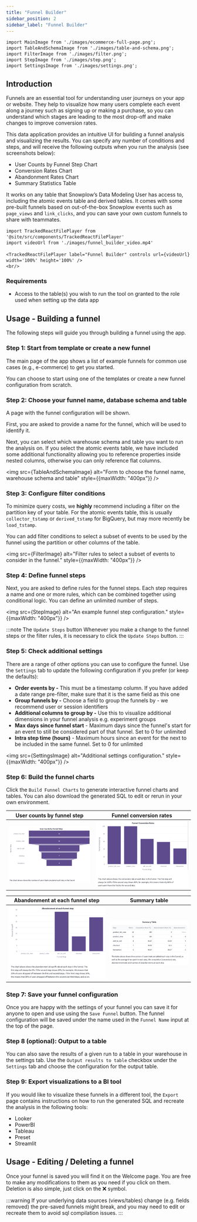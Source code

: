```yaml
---
title: "Funnel Builder"
sidebar_position: 2
sidebar_label: "Funnel Builder"
---
```


```mdx-code-block
import MainImage from './images/ecommerce-full-page.png';
import TableAndSchemaImage from './images/table-and-schema.png';
import FilterImage from './images/filter.png';
import StepImage from './images/step.png';
import SettingsImage from './images/settings.png';
```


## Introduction

Funnels are an essential tool for understanding user journeys on your app or website. They help to visualize how many users complete each event along a journey such as signing up or making a purchase, so you can understand which stages are leading to the most drop-off and make changes to improve conversion rates. 

This data application provides an intuitive UI for building a funnel analysis and visualizing the results. You can specify any number of conditions and steps, and will receive the following outputs when you run the analysis (see screenshots below): 

- User Counts by Funnel Step Chart
- Conversion Rates Chart
- Abandonment Rates Chart
- Summary Statistics Table

It works on any table that Snowplow’s Data Modeling User has access to, including the atomic events table and derived tables. It comes with some pre-built funnels based on out-of-the-box Snowplow events such as `page_views` and `link_clicks`, and you can save your own custom funnels to share with teammates.


```mdx-code-block
import TrackedReactFilePlayer from '@site/src/components/TrackedReactFilePlayer'
import videoUrl from './images/funnel_builder_video.mp4'

<TrackedReactFilePlayer label="Funnel Builder" controls url={videoUrl} width='100%' height='100%' />
<br/>
```
### Requirements

- Access to the table(s) you wish to run the tool on granted to the role used when setting up the data app

## Usage - Building a funnel

The following steps will guide you through building a funnel using the app.

### Step 1: Start from template or create a new funnel

The main page of the app shows a list of example funnels for common use cases (e.g., e-commerce) to get you started.

You can choose to start using one of the templates or create a new funnel configuration from scratch.

### Step 2: Choose your funnel name, database schema and table

A page with the funnel configuration will be shown.

First, you are asked to provide a name for the funnel, which will be used to identify it.

Next, you can select which warehouse schema and table you want to run the analysis on.
If you select the atomic events table, we have included some additional functionality allowing you to reference properties inside nested columns, otherwise you can only reference flat columns.

<img src={TableAndSchemaImage} alt="Form to choose the funnel name, warehouse schema and table" style={{maxWidth: "400px"}} />

### Step 3: Configure filter conditions

To minimize query costs, we **highly** recommend including a filter on the partition key of your table.
For the atomic events table, this is usually `collector_tstamp` or `derived_tstamp` for BigQuery, but may more recently be `load_tstamp`.

You can add filter conditions to select a subset of events to be used by the funnel using the partition or other columns of the table.

<img src={FilterImage} alt="Filter rules to select a subset of events to consider in the funnel." style={{maxWidth: "400px"}} />

### Step 4: Define funnel steps

Next, you are asked to define rules for the funnel steps.
Each step requires a name and one or more rules, which can be combined together using conditional logic. 
You can define an unlimited number of steps.

<img src={StepImage} alt="An example funnel step configuration." style={{maxWidth: "400px"}} />

:::note The `Update Steps` button
Whenever you make a change to the funnel steps or the filter rules, it is necessary to click the `Update Steps` button.
:::

### Step 5: Check additional settings

There are a range of other options you can use to configure the funnel.
Use the `Settings` tab to update the following configuration if you prefer (or keep the defaults):

- **Order events by -** This must be a timestamp column. If you have added a date range pre-filter, make sure that it is the same field as this one
- **Group funnels by -** Choose a field to group the funnels by - we recommend user or session identifiers
- **Additional columns to group by -** Use this to visualize additional dimensions in your funnel analysis e.g. experiment groups
- **Max days since funnel start** - Maximum days since the funnel's start for an event to still be considered part of that funnel. Set to 0 for unlimited
- **Intra step time (hours)** - Maximum hours since an event for the next to be included in the same funnel. Set to 0 for unlimited

<img src={SettingsImage} alt="Additional settings configuration." style={{maxWidth: "400px"}} />

### Step 6: Build the funnel charts

Click the `Build Funnel Charts` to generate interactive funnel charts and tables.
You can also download the generated SQL to edit or rerun in your own environment.

User counts by funnel step | Funnel conversion rates
---|---
![Chart showing user counts by funnel step.](images/output-user-counts.png) | ![Chart showing funnel conversion rates.](images/output-conversion-rates.png)

Abandonment at each funnel step | Summary table
---|---
![Chart showing abandonment at each funnel step.](images/output-abandonment.png) | ![Summary table with the funnel steps.](images/output-summary.png)

### Step 7: Save your funnel configuration

Once you are happy with the settings of your funnel you can save it for anyone to open and use using the `Save Funnel` button.
The funnel configuration will be saved under the name used in the `Funnel Name` input at the top of the page.

### Step 8 (optional): Output to a table

You can also save the results of a given run to a table in your warehouse in the settings tab.
Use the `Output results to table` checkbox under the `Settings` tab and choose the configuration for the output table.

### Step 9: Export visualizations to a BI tool

If you would like to visualize these funnels in a different tool, the `Export` page contains instructions on how to run the generated SQL and recreate the analysis in the following tools: 

- Looker
- PowerBI
- Tableau
- Preset
- Streamlit

## Usage - Editing / Deleting a funnel
Once your funnel is saved you will find it on the Welcome page. You are free to make any modifications to them as you need if you click on them. Deletion is also simple, just click on the ❌ symbol.

:::warning
If your underlying data sources (views/tables) change (e.g. fields removed) the pre-saved funnels might break, and you may need to edit or recreate them to avoid sql compilation issues.
:::
